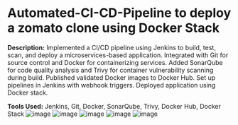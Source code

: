 # Automated-CI-CD-Pipeline to deploy a zomato clone using Docker Stack
**Description:**
  Implemented a CI/CD pipeline using Jenkins to build, test, scan, and deploy a microservices-based application.
  Integrated with Git for source control and Docker for containerizing services.
  Added SonarQube for code quality analysis and Trivy for container vulnerability scanning during build.
  Published validated Docker images to Docker Hub.
  Set up pipelines in Jenkins with webhook triggers.
  Deployed application using Docker stack.

**Tools Used:** 
  Jenkins, Git, Docker, SonarQube, Trivy, Docker Hub, Docker Stack
![image](https://github.com/user-attachments/assets/5039ee60-576a-44c8-906e-ac0d5997c36c)
![image](https://github.com/user-attachments/assets/979d2c1b-808c-459f-b1fc-7bc840060596)
![image](https://github.com/user-attachments/assets/29ddbb9f-c690-4e92-9702-9ed91df81fd5)
![image](https://github.com/user-attachments/assets/d5ccf507-2e21-42ae-a4c3-ac4a29f1e1aa)
![image](https://github.com/user-attachments/assets/237e6aee-b990-42ad-93df-7bb10bcaa733)




